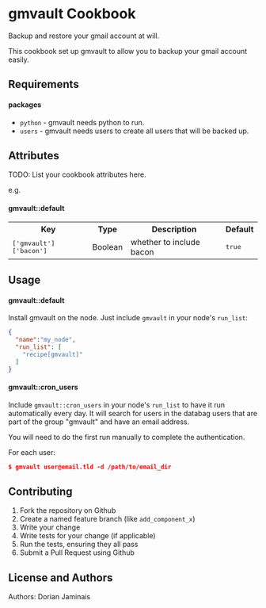 gmvault Cookbook
================
Backup and restore your gmail account at will.

This cookbook set up gmvault to allow you to backup your gmail account easily.

Requirements
------------
#### packages
- `python` - gmvault needs python to run.
- `users` - gmvault needs users to create all users that will be backed up.

Attributes
----------
TODO: List your cookbook attributes here.

e.g.
#### gmvault::default
<table>
  <tr>
    <th>Key</th>
    <th>Type</th>
    <th>Description</th>
    <th>Default</th>
  </tr>
  <tr>
    <td><tt>['gmvault']['bacon']</tt></td>
    <td>Boolean</td>
    <td>whether to include bacon</td>
    <td><tt>true</tt></td>
  </tr>
</table>

Usage
-----
#### gmvault::default
Install gmvault on the node. Just include `gmvault` in your node's `run_list`:

```json
{
  "name":"my_node",
  "run_list": [
    "recipe[gmvault]"
  ]
}
```

#### gmvault::cron_users
Include `gmvault::cron_users` in your node's `run_list` to have it run
automatically every day. It will search for users in the databag users that are
part of the group "gmvault" and have an email address.

You will need to do the first run manually to complete the authentication.

For each user:
```json
$ gmvault user@email.tld -d /path/to/email_dir
```

Contributing
------------
1. Fork the repository on Github
2. Create a named feature branch (like `add_component_x`)
3. Write your change
4. Write tests for your change (if applicable)
5. Run the tests, ensuring they all pass
6. Submit a Pull Request using Github

License and Authors
-------------------
Authors: Dorian Jaminais
